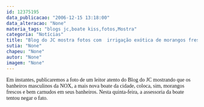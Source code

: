 ```yaml
---
id: 12375195
data_publicacao: "2006-12-15 13:18:00"
data_alteracao: "None"
materia_tags: "blogs jc,boate kiss,fotos,Mostra"
categoria: "Notícias"
title: "Blog do JC mostra fotos com  irrigação exótica de morangos frescos em banheiros da boate NOX"
sutia: "None"
chapeu: "None"
autor: "None"
imagem: "None"
---
```

<p><FONT face=Verdana>Em instantes, publicaremos a foto de um leitor atento do Blog do JC mostrando que os banheiros masculinos da NOX, a mais nova boate da cidade, coloca, sim, morangos frescos e bem carnudos em seus banheiros. Nesta quinta-feira, a assessoria da boate tentou negar o fato.</FONT> </p>
